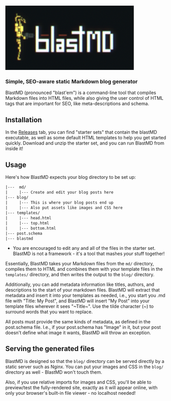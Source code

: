 ![BlastMD](blastmd.png)
### Simple, SEO-aware static Markdown blog generator

BlastMD (pronounced "blast'em")  is a command-line tool that compiles Markdown files into HTML files, while also giving the user control of HTML tags that are important for SEO, like meta-descriptions and schema.

## Installation

In the [Releases](https://github.com/joeythornberry/blastMD/releases) tab, you can find "starter sets" that contain the blastMD executable, as well as some default HTML templates to help you get started quickly. Download and unzip the starter set, and you can run BlastMD from inside it!

## Usage

Here's how BlastMD expects your blog directory to be set up:
```
|---  md/
|     |--- Create and edit your blog posts here
|--- blog/
|     |--- This is where your blog posts end up
|     |--- Also put assets like images and CSS here
|--- templates/
|     |--- head.html
|     |--- top.html
|     |--- bottom.html
|--- post.schema
|--- blastmd
```

- You are encouraged to edit any and all of the files in the starter set. BlastMD is not a framework - it's a tool that mashes _your_ stuff together!

Essentially, BlastMD takes your Markdown files from the `md/` directory, compiles them to HTML and combines them with your template files in the `templates/` directory, and then writes the output to the `blog/` directory.

Additionally, you can add metadata information like titles, authors, and descriptions to the start of your markdown files. BlastMD will extract that metadata and insert it into your templates as needed, i.e., you start you .md file with "Title: My Post", and BlastMD will insert "My Post" into your template files wherever it sees "\~Title\~". Use the tilde character (~) to surround words that you want to replace.

All posts must provide the same kinds of metadata, as defined in the post.schema file. I.e., if your post.schema has "Image" in it, but your post doesn't define what image it wants, BlastMD will throw an exception.

## Serving the generated files

BlastMD is designed so that the `blog/` directory can be served directly by a static server such as Nginx. You can put your images and CSS in the `blog/` directory as well - BlastMD won't touch them.

Also, if you use relative imports for images and CSS, you'll be able to preview/test the fully-rendered site, exactly as it will appear online, with only your browser's built-in file viewer - no localhost needed!
